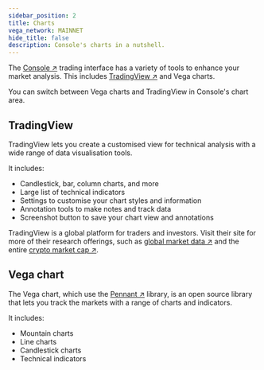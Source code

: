 ```yaml
---
sidebar_position: 2
title: Charts
vega_network: MAINNET
hide_title: false
description: Console's charts in a nutshell.
---
```


The [Console ↗](https://console.vega.xyz) trading interface has a variety of tools to enhance your market analysis. This includes [TradingView ↗](https://www.tradingview.com/chart/) and Vega charts.

You can switch between Vega charts and TradingView in Console's chart area.

## TradingView
TradingView lets you create a customised view for technical analysis with a wide range of data visualisation tools.

It includes: 
* Candlestick, bar, column charts, and more
* Large list of technical indicators
* Settings to customise your chart styles and information 
* Annotation tools to make notes and track data 
* Screenshot button to save your chart view and annotations

TradingView is a global platform for traders and investors. Visit their site for more of their research offerings, such as [global market data ↗](https://www.tradingview.com/markets/) and the entire [crypto market cap ↗](https://www.tradingview.com/markets/cryptocurrencies/global-charts/).

## Vega chart
The Vega chart, which use the [Pennant ↗](https://github.com/vegaprotocol/pennant) library, is an open source library that lets you track the markets with a range of charts and indicators. 

It includes:
* Mountain charts
* Line charts
* Candlestick charts
* Technical indicators